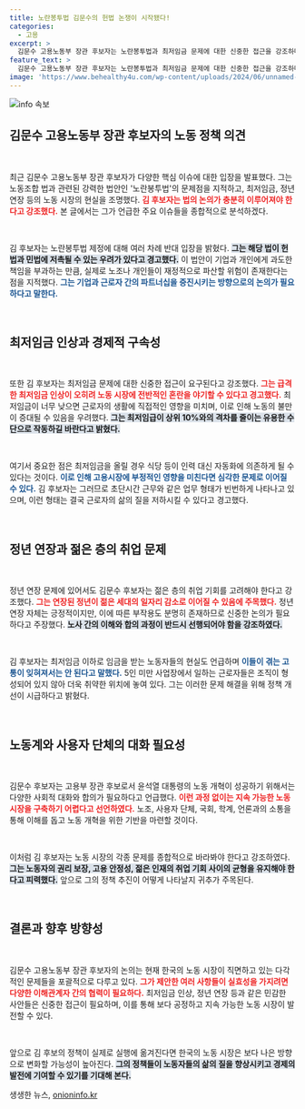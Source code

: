 ```yaml
---
title: 노란봉투법 김문수의 헌법 논쟁이 시작됐다!
categories:
  - 고용
excerpt: >
  김문수 고용노동부 장관 후보자는 노란봉투법과 최저임금 문제에 대한 신중한 접근을 강조하며, 급격한 변화가 초래할 부작용에 대한 우려를 나타냈다. 그는 노사 간 깊이 있는 논의의 필요성을 역설했다.
feature_text: >
  김문수 고용노동부 장관 후보자는 노란봉투법과 최저임금 문제에 대한 신중한 접근을 강조하며, 급격한 변화가 초래할 부작용에 대한 우려를 나타냈다. 그는 노사 간 깊이 있는 논의의 필요성을 역설했다.
image: 'https://www.behealthy4u.com/wp-content/uploads/2024/06/unnamed-file.png'
---
```


<p><img src="https://www.behealthy4u.com/wp-content/uploads/2024/06/unnamed-file.png" alt="info 속보" /></p>

<h2 data-ke-size="size26">김문수 고용노동부 장관 후보자의 노동 정책 의견</h2>

<p data-ke-size="size16">&nbsp;</p>

<p>최근 김문수 고용노동부 장관 후보자가 다양한 핵심 이슈에 대한 입장을 발표했다. 그는 노동조합 법과 관련된 강력한 법안인 '노란봉투법'의 문제점을 지적하고, 최저임금, 정년 연장 등의 노동 시장의 현실을 조명했다. <b><span style="color: #ee2323;">김 후보자는 법의 논의가 충분히 이루어져야 한다고 강조했다.</span></b> 본 글에서는 그가 언급한 주요 이슈들을 종합적으로 분석하겠다.</p>

<p data-ke-size="size16">&nbsp;</p>

<p>김 후보자는 노란봉투법 제정에 대해 여러 차례 반대 입장을 밝혔다. <b><span style="background-color: #21538527;">그는 해당 법이 헌법과 민법에 저촉될 수 있는 우려가 있다고 경고했다.</span></b> 이 법안이 기업과 개인에게 과도한 책임을 부과하는 만큼, 실제로 노조나 개인들이 재정적으로 파산할 위험이 존재한다는 점을 지적했다. <b><span style="color: #1a5490;">그는 기업과 근로자 간의 파트너십을 증진시키는 방향으로의 논의가 필요하다고 말한다.</span></b> </p>

<p data-ke-size="size16">&nbsp;</p>

<h2 data-ke-size="size26">최저임금 인상과 경제적 구속성</h2>

<p data-ke-size="size16">&nbsp;</p>

<p>또한 김 후보자는 최저임금 문제에 대한 신중한 접근이 요구된다고 강조했다. <b><span style="color: #ee2323;">그는 급격한 최저임금 인상이 오히려 노동 시장에 전반적인 혼란을 야기할 수 있다고 경고했다.</span></b> 최저임금이 너무 낮으면 근로자의 생활에 직접적인 영향을 미치며, 이로 인해 노동의 불만이 증대될 수 있음을 우려했다. <b><span style="background-color: #21538527;">그는 최저임급이 상위 10%와의 격차를 줄이는 유용한 수단으로 작동하길 바란다고 밝혔다.</span></b> </p>

<p data-ke-size="size16">&nbsp;</p>

<p>여기서 중요한 점은 최저임금을 올릴 경우 식당 등이 인력 대신 자동화에 의존하게 될 수 있다는 것이다. <b><span style="color: #1a5490;">이로 인해 고용시장에 부정적인 영향을 미친다면 심각한 문제로 이어질 수 있다.</span></b> 김 후보자는 그러므로 초단시간 근무와 같은 업무 형태가 빈번하게 나타나고 있으며, 이런 형태는 결국 근로자의 삶의 질을 저하시킬 수 있다고 경고했다. </p>

<p data-ke-size="size16">&nbsp;</p>

<h2 data-ke-size="size26">정년 연장과 젊은 층의 취업 문제</h2>

<p data-ke-size="size16">&nbsp;</p>

<p>정년 연장 문제에 있어서도 김문수 후보자는 젊은 층의 취업 기회를 고려해야 한다고 강조했다. <b><span style="color: #ee2323;">그는 연장된 정년이 젊은 세대의 일자리 감소로 이어질 수 있음에 주목했다.</span></b> 정년 연장 자체는 긍정적이지만, 이에 따른 부작용도 분명히 존재하므로 신중한 논의가 필요하다고 주장했다. <b><span style="background-color: #21538527;">노사 간의 이해와 합의 과정이 반드시 선행되어야 함을 강조하였다.</span></b> </p>

<p data-ke-size="size16">&nbsp;</p>

<p>김 후보자는 최저임금 이하로 임금을 받는 노동자들의 현실도 언급하며 <b><span style="color: #1a5490;">이들이 겪는 고통이 잊혀져서는 안 된다고 말했다.</span></b> 5인 미만 사업장에서 일하는 근로자들은 조직이 형성되어 있지 않아 더욱 취약한 위치에 놓여 있다. 그는 이러한 문제 해결을 위해 정책 개선이 시급하다고 밝혔다. </p>

<p data-ke-size="size16">&nbsp;</p>

<h2 data-ke-size="size26">노동계와 사용자 단체의 대화 필요성</h2>

<p data-ke-size="size16">&nbsp;</p>

<p>김문수 후보자는 고용부 장관 후보로서 윤석열 대통령의 노동 개혁이 성공하기 위해서는 다양한 사회적 대화와 합의가 필요하다고 언급했다. <b><span style="color: #ee2323;">이런 과정 없이는 지속 가능한 노동 시장을 구축하기 어렵다고 선언하였다.</span></b> 노조, 사용자 단체, 국회, 학계, 언론과의 소통을 통해 이해를 돕고 노동 개혁을 위한 기반을 마련할 것이다. </p>

<p data-ke-size="size16">&nbsp;</p>

<p>이처럼 김 후보자는 노동 시장의 각종 문제를 종합적으로 바라봐야 한다고 강조하였다. <b><span style="background-color: #21538527;">그는 노동자의 권리 보장, 고용 안정성, 젊은 인재의 취업 기회 사이의 균형을 유지해야 한다고 피력했다.</span></b> 앞으로 그의 정책 추진이 어떻게 나타날지 귀추가 주목된다. </p>

<p data-ke-size="size16">&nbsp;</p>

<h2 data-ke-size="size26">결론과 향후 방향성</h2>

<p data-ke-size="size16">&nbsp;</p>

<p>김문수 고용노동부 장관 후보자의 논의는 현재 한국의 노동 시장이 직면하고 있는 다각적인 문제들을 포괄적으로 다루고 있다. <b><span style="color: #ee2323;">그가 제안한 여러 사항들이 실효성을 가지려면 다양한 이해관계자 간의 협력이 필요하다.</span></b> 최저임금 인상, 정년 연장 등과 같은 민감한 사안들은 신중한 접근이 필요하며, 이를 통해 보다 공정하고 지속 가능한 노동 시장이 발전할 수 있다.</p>

<p data-ke-size="size16">&nbsp;</p>

<p>앞으로 김 후보의 정책이 실제로 실행에 옮겨진다면 한국의 노동 시장은 보다 나은 방향으로 변화할 가능성이 높아진다. <b><span style="background-color: #21538527;">그의 정책들이 노동자들의 삶의 질을 향상시키고 경제의 발전에 기여할 수 있기를 기대해 본다.</span></b></p>
생생한 뉴스, <a href="https://onioninfo.kr" rel="dofollow">onioninfo.kr</a>


